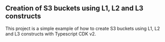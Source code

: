 ## Creation of S3 buckets using L1, L2 and L3 constructs

This project is a simple example of how to create S3 buckets using L1, L2 and L3 constructs with Typescript CDK v2.